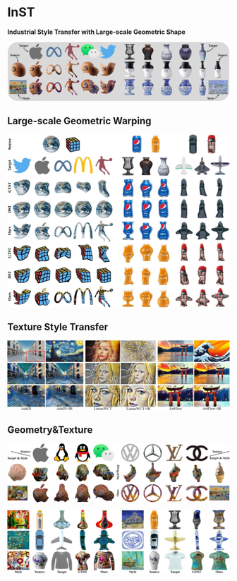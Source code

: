 # InST
**Industrial Style Transfer with Large-scale Geometric Shape**

<p align='center'>
 <img alt='First Row' src='figs/first.jpg'>
</p>

## Large-scale Geometric Warping
<p align='center'>
 <img alt='Large-scale Warping Examples' src='figs/warp.jpg'>
</p>

## Texture Style Transfer
<p align='center'>
 <img alt='Texture Transfer Examples' src='figs/texture.jpg'>
</p>

## Geometry&Texture
<p align='center'>
 <img alt='Shape and Texture Transfer Examples' src='figs/warp_texture.jpg'>
</p
<p align='center'>
 <img alt='Shape and Texture Transfer Examples_2' src='figs/warp_texture2.jpg'>
</p>